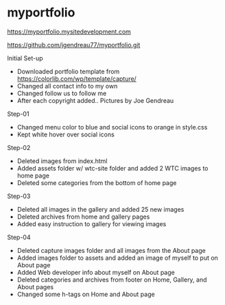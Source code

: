 # myportfolio
https://myportfolio.mysitedevelopment.com

https://github.com/jgendreau77/myportfolio.git

Initial Set-up
- Downloaded portfolio template from https://colorlib.com/wp/template/capture/
- Changed all contact info to my own
- Changed follow us to follow me
- After each copyright added.. Pictures by Joe Gendreau

Step-01
- Changed menu color to blue and social icons to orange in style.css
- Kept white hover over social icons

Step-02
- Deleted images from index.html
- Added assets folder w/ wtc-site folder and added 2 WTC images to home page
- Deleted some categories from the bottom of home page

Step-03
- Deleted all images in the gallery and added 25 new images
- Deleted archives from home and gallery pages
- Added easy instruction to gallery for viewing images

Step-04
- Deleted capture images folder and all images from the About page
- Added images folder to assets and added an image of myself to put on About page
- Added Web developer info about myself on About page
- Deleted categories and archives from footer on Home, Gallery, and About pages
- Changed some h-tags on Home and About page
